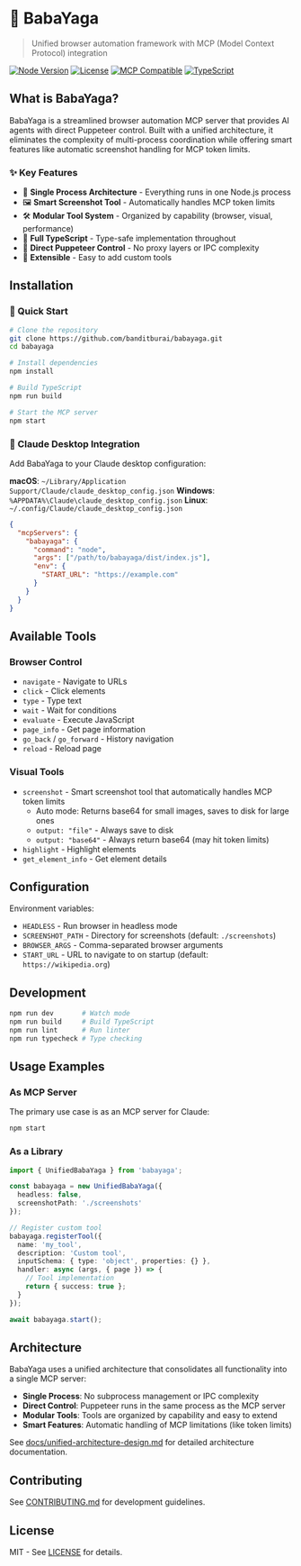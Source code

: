 # 🔮 BabaYaga

> Unified browser automation framework with MCP (Model Context Protocol) integration

[![Node Version](https://img.shields.io/badge/node-%3E%3D18.0.0-brightgreen)](https://nodejs.org)
[![License](https://img.shields.io/badge/license-MIT-blue)](LICENSE)
[![MCP Compatible](https://img.shields.io/badge/MCP-Compatible-purple)](https://github.com/modelcontextprotocol)
[![TypeScript](https://img.shields.io/badge/TypeScript-5.8-blue)](https://www.typescriptlang.org/)

## What is BabaYaga?

BabaYaga is a streamlined browser automation MCP server that provides AI agents with direct Puppeteer control. Built with a unified architecture, it eliminates the complexity of multi-process coordination while offering smart features like automatic screenshot handling for MCP token limits.

### ✨ Key Features

- 🎯 **Single Process Architecture** - Everything runs in one Node.js process
- 🖼️ **Smart Screenshot Tool** - Automatically handles MCP token limits
- 🛠️ **Modular Tool System** - Organized by capability (browser, visual, performance)
- 📝 **Full TypeScript** - Type-safe implementation throughout
- 🚀 **Direct Puppeteer Control** - No proxy layers or IPC complexity
- 🔧 **Extensible** - Easy to add custom tools

## Installation

### 🚀 Quick Start

```bash
# Clone the repository
git clone https://github.com/banditburai/babayaga.git
cd babayaga

# Install dependencies
npm install

# Build TypeScript
npm run build

# Start the MCP server
npm start
```

### 🤖 Claude Desktop Integration

Add BabaYaga to your Claude desktop configuration:

**macOS**: `~/Library/Application Support/Claude/claude_desktop_config.json`
**Windows**: `%APPDATA%\Claude\claude_desktop_config.json`
**Linux**: `~/.config/Claude/claude_desktop_config.json`

```json
{
  "mcpServers": {
    "babayaga": {
      "command": "node",
      "args": ["/path/to/babayaga/dist/index.js"],
      "env": {
        "START_URL": "https://example.com"
      }
    }
  }
}
```

## Available Tools

### Browser Control
- `navigate` - Navigate to URLs
- `click` - Click elements
- `type` - Type text
- `wait` - Wait for conditions
- `evaluate` - Execute JavaScript
- `page_info` - Get page information
- `go_back` / `go_forward` - History navigation
- `reload` - Reload page

### Visual Tools
- `screenshot` - Smart screenshot tool that automatically handles MCP token limits
  - Auto mode: Returns base64 for small images, saves to disk for large ones
  - `output: "file"` - Always save to disk
  - `output: "base64"` - Always return base64 (may hit token limits)
- `highlight` - Highlight elements
- `get_element_info` - Get element details

## Configuration

Environment variables:
- `HEADLESS` - Run browser in headless mode
- `SCREENSHOT_PATH` - Directory for screenshots (default: `./screenshots`)
- `BROWSER_ARGS` - Comma-separated browser arguments
- `START_URL` - URL to navigate to on startup (default: `https://wikipedia.org`)

## Development

```bash
npm run dev       # Watch mode
npm run build     # Build TypeScript
npm run lint      # Run linter
npm run typecheck # Type checking
```

## Usage Examples

### As MCP Server

The primary use case is as an MCP server for Claude:

```bash
npm start
```

### As a Library

```typescript
import { UnifiedBabaYaga } from 'babayaga';

const babayaga = new UnifiedBabaYaga({
  headless: false,
  screenshotPath: './screenshots'
});

// Register custom tool
babayaga.registerTool({
  name: 'my_tool',
  description: 'Custom tool',
  inputSchema: { type: 'object', properties: {} },
  handler: async (args, { page }) => {
    // Tool implementation
    return { success: true };
  }
});

await babayaga.start();
```

## Architecture

BabaYaga uses a unified architecture that consolidates all functionality into a single MCP server:

- **Single Process**: No subprocess management or IPC complexity
- **Direct Control**: Puppeteer runs in the same process as the MCP server
- **Modular Tools**: Tools are organized by capability and easy to extend
- **Smart Features**: Automatic handling of MCP limitations (like token limits)

See [docs/unified-architecture-design.md](docs/unified-architecture-design.md) for detailed architecture documentation.

## Contributing

See [CONTRIBUTING.md](CONTRIBUTING.md) for development guidelines.

## License

MIT - See [LICENSE](LICENSE) for details.